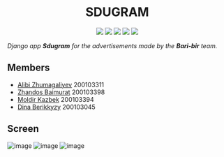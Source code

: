 <h1 align="center">SDUGRAM</h1>
<p align="center">

<img src="https://img.shields.io/badge/made%20by-baribir-red.svg" >


<img src="https://img.shields.io/badge/django-4.0.2-green.svg">

<img src="https://badges.frapsoft.com/os/v1/open-source.svg?v=103" >

<img src="https://img.shields.io/badge/python-3.9-blue.svg">

<img src="https://img.shields.io/badge/PRs-welcome-brightgreen.svg?style=flat">
</p>

_Django app **Sdugram** for the advertisements made by the **Bari-bir** team._
## Members
- [Alibi Zhumagaliyev](https://github.com/jumagaliev1) 200103311
- [Zhandos Baimurat](https://github.com/Zhandos-Hello-World) 200103398
- [Moldir Kazbek](https://github.com/MoldirKazbek) 200103394
- [Dina Berikkyzy](https://github.com/dinaberikkyzy1) 200103045

## Screen
![image](https://user-images.githubusercontent.com/71185943/163298991-8e01e1c5-7b62-4dd5-af91-2fc0db9edf34.png)
![image](https://user-images.githubusercontent.com/71185943/163299022-36653725-b835-4eac-846e-eac01c96e000.png)
![image](https://user-images.githubusercontent.com/71185943/163299091-63eaed76-30c2-4641-8832-16e9ed615ad4.png)

